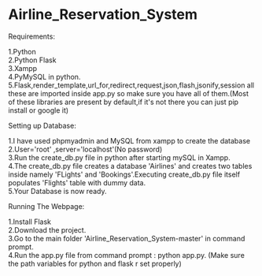 # Airline_Reservation_System
Requirements:     
        
1.Python  
2.Python Flask  
3.Xampp  
4.PyMySQL in python.   
5.Flask,render_template,url_for,redirect,request,json,flash,jsonify,session all these are imported inside app.py so  make sure you have all of them.(Most of these libraries are present by default,if it's not there you can just pip install or google it)

Setting up Database:                       
                
1.I have used phpmyadmin and MySQL from xampp to create the database    
2.User='root' ,server='localhost'(No password)    
3.Run the create_db.py file in python after starting mySQL in Xampp.    
4.The create_db.py file creates a database 'Airlines' and creates two tables inside namely 'FLights' and 'Bookings'.Executing create_db.py file itself populates 'Flights' table with dummy data.    
5.Your Database is now ready.    
     
Running The Webpage:     
         
1.Install Flask    
2.Download the project.   
3.Go to the main folder 'Airline_Reservation_System-master' in command prompt.   
4.Run the app.py file from command prompt : python app.py. (Make sure the path variables for python and flask r set properly)  
